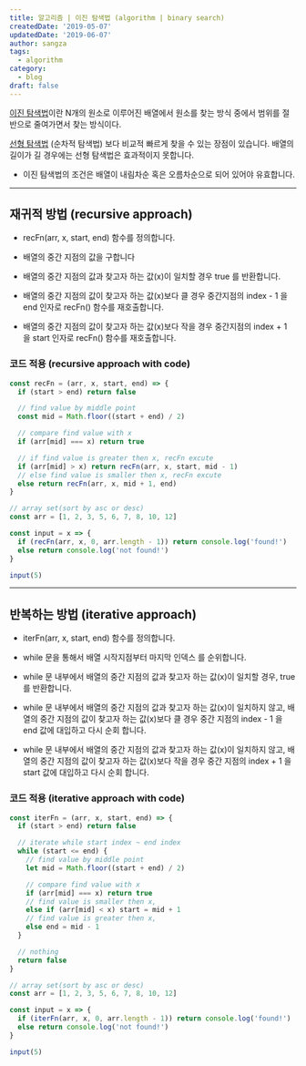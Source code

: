 ```yaml
---
title: 알고리즘 | 이진 탐색법 (algorithm | binary search)
createdDate: '2019-05-07'
updatedDate: '2019-06-07'
author: sangza
tags:
  - algorithm
category:
  - blog
draft: false
---
```


[이진 탐색법](https://ko.wikipedia.org/wiki/이진_검색_알고리즘)이란
N개의 원소로 이루어진 배열에서 원소를 찾는 방식 중에서 범위를 절반으로 줄여가면서 찾는 방식이다.

[선형 탐색법](https://ko.wikipedia.org/wiki/순차_검색_알고리즘)
(순차적 탐색법) 보다 비교적 빠르게 찾을 수 있는 장점이 있습니다.
배열의 길이가 길 경우에는 선형 탐색법은 효과적이지 못합니다.

  - 이진 탐색법의 조건은 배열이 내림차순 혹은 오름차순으로 되어 있어야 유효합니다.

---

## 재귀적 방법  (recursive approach)

  - recFn(arr, x, start, end) 함수를 정의합니다.

  - 배열의 중간 지점의 값을 구합니다

  - 배열의 중간 지점의 값과 찾고자 하는 값(x)이 일치할 경우 true 를 반환합니다.

  - 배열의 중간 지점의 값이 찾고자 하는 값(x)보다 클 경우 중간지점의 index - 1 
  을 end 인자로 recFn() 함수를 재호출합니다.

  - 배열의 중간 지점의 값이 찾고자 하는 값(x)보다 작을 경우 중간지점의 index + 1 
  을 start 인자로 recFn() 함수를 재호출합니다.

### 코드 적용  (recursive approach with code)

```js
const recFn = (arr, x, start, end) => {
  if (start > end) return false

  // find value by middle point
  const mid = Math.floor((start + end) / 2)

  // compare find value with x
  if (arr[mid] === x) return true

  // if find value is greater then x, recFn excute
  if (arr[mid] > x) return recFn(arr, x, start, mid - 1)
  // else find value is smaller then x, recFn excute
  else return recFn(arr, x, mid + 1, end)
}

// array set(sort by asc or desc)
const arr = [1, 2, 3, 5, 6, 7, 8, 10, 12]

const input = x => {
  if (recFn(arr, x, 0, arr.length - 1)) return console.log('found!')
  else return console.log('not found!')
}

input(5)
```

---

## 반복하는 방법  (iterative approach)

  - iterFn(arr, x, start, end) 함수를 정의합니다.

  - while 문을 통해서 배열 시작지점부터 마지막 인덱스 를 순위합니다.

  - while 문 내부에서 배열의 중간 지점의 값과 찾고자 하는 값(x)이 일치할 경우, 
  true 를 반환합니다.  

  - while 문 내부에서 배열의 중간 지점의 값과 찾고자 하는 값(x)이 일치하지 않고, 
  배열의 중간 지점의 값이 찾고자 하는 값(x)보다 클 경우 
  중간 지점의 index - 1 을 end 값에 대입하고 다시 순회 합니다.  

  - while 문 내부에서 배열의 중간 지점의 값과 찾고자 하는 값(x)이 일치하지 않고, 
  배열의 중간 지점의 값이 찾고자 하는 값(x)보다 작을 경우 
  중간 지점의 index + 1 을 start 값에 대입하고 다시 순회 합니다.

### 코드 적용  (iterative approach with code)

```js
const iterFn = (arr, x, start, end) => {
  if (start > end) return false

  // iterate while start index ~ end index
  while (start <= end) {
    // find value by middle point
    let mid = Math.floor((start + end) / 2)

    // compare find value with x
    if (arr[mid] === x) return true
    // find value is smaller then x,
    else if (arr[mid] < x) start = mid + 1
    // find value is greater then x,
    else end = mid - 1
  }

  // nothing
  return false
}

// array set(sort by asc or desc)
const arr = [1, 2, 3, 5, 6, 7, 8, 10, 12]

const input = x => {
  if (iterFn(arr, x, 0, arr.length - 1)) return console.log('found!')
  else return console.log('not found!')
}

input(5)
```
